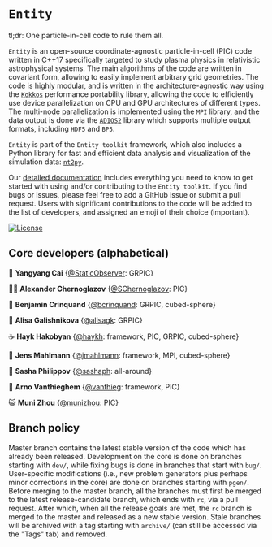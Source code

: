 # `Entity` 

tl;dr: One particle-in-cell code to rule them all. 

`Entity` is an open-source coordinate-agnostic particle-in-cell (PIC) code written in C++17 specifically targeted to study plasma physics in relativistic astrophysical systems. The main algorithms of the code are written in covariant form, allowing to easily implement arbitrary grid geometries. The code is highly modular, and is written in the architecture-agnostic way using the [`Kokkos`](https://kokkos.org/kokkos-core-wiki/) performance portability library, allowing the code to efficiently use device parallelization on CPU and GPU architectures of different types. The multi-node parallelization is implemented using the `MPI` library, and the data output is done via the [`ADIOS2`](https://github.com/ornladios/ADIOS2) library which supports multiple output formats, including `HDF5` and `BP5`.

`Entity` is part of the `Entity toolkit` framework, which also includes a Python library for fast and efficient data analysis and visualization of the simulation data: [`nt2py`](https://pypi.org/project/nt2py/).

Our [detailed documentation](https://entity-toolkit.github.io/) includes everything you need to know to get started with using and/or contributing to the `Entity toolkit`. If you find bugs or issues, please feel free to add a GitHub issue or submit a pull request. Users with significant contributions to the code will be added to the list of developers, and assigned an emoji of their choice (important).

[![License](https://img.shields.io/badge/License-BSD%203--Clause-blue.svg)](https://opensource.org/licenses/BSD-3-Clause)

## Core developers (alphabetical)

👀 __Yangyang Cai__ {[@StaticObserver](https://github.com/StaticObserver): GRPIC}

💁‍♂️ __Alexander Chernoglazov__ {[@SChernoglazov](https://github.com/SChernoglazov): PIC}

🍵 __Benjamin Crinquand__ {[@bcrinquand](https://github.com/bcrinquand): GRPIC, cubed-sphere}

🧋 __Alisa Galishnikova__ {[@alisagk](https://github.com/alisagk): GRPIC}

☕ __Hayk Hakobyan__ {[@haykh](https://github.com/haykh): framework, PIC, GRPIC, cubed-sphere}

🥔 __Jens Mahlmann__ {[@jmahlmann](https://github.com/jmahlmann): framework, MPI, cubed-sphere}

🐬 __Sasha Philippov__ {[@sashaph](https://github.com/sashaph): all-around}

🤷 __Arno Vanthieghem__ {[@vanthieg](https://github.com/vanthieg): framework, PIC}

😺 __Muni Zhou__ {[@munizhou](https://github.com/munizhou): PIC}

## Branch policy

Master branch contains the latest stable version of the code which has already been released. Development on the core is done on branches starting with `dev/`, while fixing bugs is done in branches that start with `bug/`. User-specific modifications (i.e., new problem generators plus perhaps minor corrections in the core) are done on branches starting with `pgen/`. Before merging to the master branch, all the branches must first be merged to the latest release-candidate branch, which ends with `rc`, via a pull request. After which, when all the release goals are met, the `rc` branch is merged to the master and released as a new stable version. Stale branches will be archived with a tag starting with `archive/` (can still be accessed via the "Tags" tab) and removed.

